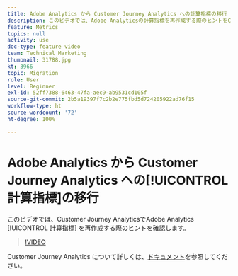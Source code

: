 ```yaml
---
title: Adobe Analytics から Customer Journey Analytics への計算指標の移行
description: このビデオでは、Adobe Analyticsの計算指標を再作成する際のヒントをCustomer Journey Analyticsで確認します。
feature: Metrics
topics: null
activity: use
doc-type: feature video
team: Technical Marketing
thumbnail: 31788.jpg
kt: 3966
topic: Migration
role: User
level: Beginner
exl-id: 52ff7388-6463-47fa-aec9-ab9531cd105f
source-git-commit: 2b5a19397f7c2b2e775fbd5d724205922ad76f15
workflow-type: ht
source-wordcount: '72'
ht-degree: 100%

---
```


# Adobe Analytics から Customer Journey Analytics への[!UICONTROL 計算指標]の移行

このビデオでは、Customer Journey AnalyticsでAdobe Analytics [!UICONTROL 計算指標] を再作成する際のヒントを確認します。

>[!VIDEO](https://video.tv.adobe.com/v/31788/?quality=12)

Customer Journey Analytics について詳しくは、[ドキュメント](https://docs.adobe.com/content/help/ja-JP/analytics-platform/using/cja-landing.html)を参照してください。
